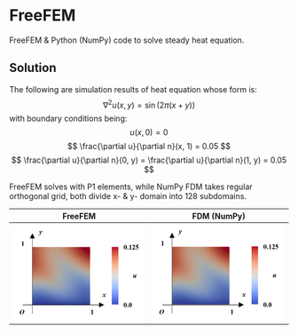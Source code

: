# FreeFEM
FreeFEM & Python (NumPy) code to solve steady heat equation. 

## Solution
The following are simulation results of heat equation whose form is:
$$ \nabla^2 u (x, y) = \sin(2 \pi (x + y)) $$
with boundary conditions being:
$$ u (x, 0) = 0 $$
$$ \frac{\partial u}{\partial n}(x, 1) = 0.05 $$
$$ \frac{\partial u}{\partial n}(0, y) = \frac{\partial u}{\partial n}(1, y) = 0.05 $$

FreeFEM solves with P1 elements, while NumPy FDM takes regular orthogonal grid, both divide x- & y- domain into 128 subdomains. 

|FreeFEM|FDM (NumPy)|
|:---:|:---:|
|<img src="./figures/FreeFEM.png">|<img src="./figures/numpy_FDM.png">|


